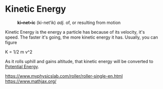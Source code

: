 <title>Kinetic Energy</title>
<link rel=stylesheet href=docs.css />
<h1>Kinetic Energy</h1>

<dd>
<b>ki•net•ic</b> (ki-net‘ik) <i>adj.</i> of, or resulting from motion
</dd>


Kinetic Energy is the energy a particle has because of its velocity, it's speed.  The faster it's going, the more kinetic energy it has.  Usually, you can figure

<p>K = 1/2 m v^2

<p>As it rolls uphill and gains altitude, that kinetic energy will be converted to <a href=voltageEnergy.html>Potential Energy</a>.


https://www.myphysicslab.com/roller/roller-single-en.html
https://www.mathjax.org/
